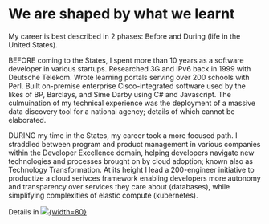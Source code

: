 # We are shaped by what we learnt
My career is best described in 2 phases: Before and During (life in the United States).

BEFORE coming to the States, I spent more than 10 years as a software developer in various 
startups. Researched 3G and IPv6 back in 1999 with Deutsche Telekom. Wrote learning portals 
serving over 200 schools with Perl. Built on-premise enterprise Cisco-integrated software 
used by the likes of BP, Barclays, and Sime Darby using C# and Javascript. The culmuination 
of my technical experience was the deployment of a massive data discovery tool for a national 
agency; details of which cannot be elaborated.

DURING my time in the States, my career took a more focused path. I straddled between program
and product management in various companies within the Developer Excellence domain, helping 
developers navigate new technologies and processes brought on by cloud adoption; known also 
as Technology Transformation. At its height I lead a 200-engineer initiative to productize
a cloud serivces framework enabling developers more autonomy and transparency over services
they care about (databases), while simplifying complexities of elastic compute (kubernetes).

Details in
[![](https://www.edigitalagency.com.au/wp-content/uploads/Linkedin-logo-png.png){width=80}](https://www.linkedin.com/in/foojihaw/)
